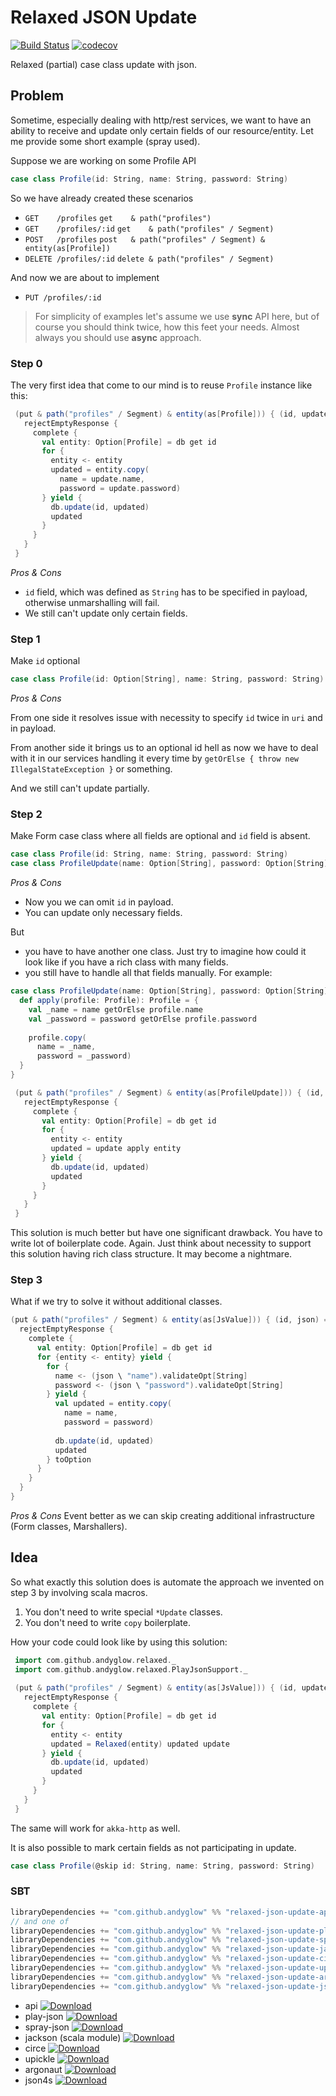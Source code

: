 # Relaxed JSON Update
[![Build Status](https://travis-ci.org/andyglow/relaxed-json-update.svg)](https://travis-ci.org/andyglow/relaxed-json-update)
[![codecov](https://codecov.io/gh/andyglow/relaxed-json-update/branch/master/graph/badge.svg)](https://codecov.io/gh/andyglow/relaxed-json-update)

Relaxed (partial) case class update with json.

## Problem
Sometime, especially dealing with http/rest services, we want to have an ability to receive and update only certain
fields of our resource/entity. Let me provide some short example (spray used).
 
Suppose we are working on some Profile API
```scala
case class Profile(id: String, name: String, password: String)
```
So we have already created these scenarios
* `GET    /profiles`      `get    & path("profiles")`
* `GET    /profiles/:id`  `get    & path("profiles" / Segment)`
* `POST   /profiles`      `post   & path("profiles" / Segment) & entity(as[Profile])`
* `DELETE /profiles/:id`  `delete & path("profiles" / Segment)`

And now we are about to implement
* `PUT /profiles/:id`

 > For simplicity of examples let's assume we use **sync** API here, but of course you should think twice,
  how this feet your needs. Almost always you should use **async** approach.

### Step 0
The very first idea that come to our mind is to reuse `Profile` instance like this:
    
```scala
 (put & path("profiles" / Segment) & entity(as[Profile])) { (id, update) =>
   rejectEmptyResponse {
     complete {
       val entity: Option[Profile] = db get id
       for {
         entity <- entity
         updated = entity.copy(
           name = update.name,
           password = update.password)
       } yield {
         db.update(id, updated)
         updated
       } 
     }
   }
 }
```
_Pros & Cons_

* `id` field, which was defined as `String` has to be specified in payload, otherwise unmarshalling will fail.
* We still can't update only certain fields.
  
### Step 1
Make `id` optional
 
```scala
case class Profile(id: Option[String], name: String, password: String)
```

_Pros & Cons_

From one side it resolves issue with necessity to specify `id` twice in `uri` and in payload.

From another
side it brings us to an optional id hell as now we have to deal with it in our services handling it
every time by `getOrElse { throw new IllegalStateException }` or something.
   
And we still can't update partially.

### Step 2
Make Form case class where all fields are optional and `id` field is absent.
 
```scala
case class Profile(id: String, name: String, password: String)
case class ProfileUpdate(name: Option[String], password: Option[String])
```

_Pros & Cons_

* Now you we can omit `id` in payload.
* You can update only necessary fields.
 
But
* you have to have another one class. Just try to imagine how could it look like if you have a rich class with many fields.
* you still have to handle all that fields manually. For example:
```scala
case class ProfileUpdate(name: Option[String], password: Option[String]) {
  def apply(profile: Profile): Profile = {
    val _name = name getOrElse profile.name 
    val _password = password getOrElse profile.password
     
    profile.copy(
      name = _name,
      password = _password) 
  }
}
```
```scala
 (put & path("profiles" / Segment) & entity(as[ProfileUpdate])) { (id, update) =>
   rejectEmptyResponse {
     complete {
       val entity: Option[Profile] = db get id
       for {
         entity <- entity
         updated = update apply entity
       } yield {
         db.update(id, updated)
         updated
       } 
     }
   }
 }
```
This solution is much better but have one significant drawback. You have to write lot of boilerplate code.
Again. Just think about necessity to support this solution having rich class structure. It may become a nightmare.

### Step 3
What if we try to solve it without additional classes.
 
```scala
(put & path("profiles" / Segment) & entity(as[JsValue])) { (id, json) =>
  rejectEmptyResponse {
    complete {
      val entity: Option[Profile] = db get id
      for {entity <- entity} yield {
        for {
          name <- (json \ "name").validateOpt[String]
          password <- (json \ "password").validateOpt[String]
        } yield {
          val updated = entity.copy(
            name = name,
            password = password)
           
          db.update(id, updated)
          updated
        } toOption
      } 
    }
  }
}
```

_Pros & Cons_
Event better as we can skip creating additional infrastructure (Form classes, Marshallers).

## Idea
So what exactly this solution does is automate the approach we invented on step 3 by involving scala macros.

1. You don't need to write special `*Update` classes.
2. You don't need to write `copy` boilerplate.

How your code could look like by using this solution:
```scala
 import com.github.andyglow.relaxed._
 import com.github.andyglow.relaxed.PlayJsonSupport._
 
 (put & path("profiles" / Segment) & entity(as[JsValue])) { (id, update) =>
   rejectEmptyResponse {
     complete {
       val entity: Option[Profile] = db get id
       for {
         entity <- entity
         updated = Relaxed(entity) updated update
       } yield {
         db.update(id, updated)
         updated
       } 
     }
   }
 }
```
The same will work for `akka-http` as well.

It is also possible to mark certain fields as not participating in update.
```scala
case class Profile(@skip id: String, name: String, password: String)
```

### SBT
```scala
libraryDependencies += "com.github.andyglow" %% "relaxed-json-update-api" % "${LATEST_VERSION}"
// and one of
libraryDependencies += "com.github.andyglow" %% "relaxed-json-update-play-json" % "${LATEST_VERSION}"
libraryDependencies += "com.github.andyglow" %% "relaxed-json-update-spray-json" % "${LATEST_VERSION}"
libraryDependencies += "com.github.andyglow" %% "relaxed-json-update-jackson" % "${LATEST_VERSION}"
libraryDependencies += "com.github.andyglow" %% "relaxed-json-update-circe" % "${LATEST_VERSION}"
libraryDependencies += "com.github.andyglow" %% "relaxed-json-update-upickle" % "${LATEST_VERSION}"
libraryDependencies += "com.github.andyglow" %% "relaxed-json-update-argonaut" % "${LATEST_VERSION}"
libraryDependencies += "com.github.andyglow" %% "relaxed-json-update-json4s" % "${LATEST_VERSION}"
```

- api [ ![Download](https://api.bintray.com/packages/andyglow/scala-tools/relaxed-json-update-api/images/download.svg) ](https://bintray.com/andyglow/scala-tools/relaxed-json-update-api/_latestVersion)
- play-json [ ![Download](https://api.bintray.com/packages/andyglow/scala-tools/relaxed-json-update-play-json/images/download.svg) ](https://bintray.com/andyglow/scala-tools/relaxed-json-update-play-json/_latestVersion)
- spray-json [ ![Download](https://api.bintray.com/packages/andyglow/scala-tools/relaxed-json-update-spray-json/images/download.svg) ](https://bintray.com/andyglow/scala-tools/relaxed-json-update-spray-json/_latestVersion)
- jackson (scala module) [ ![Download](https://api.bintray.com/packages/andyglow/scala-tools/relaxed-json-update-jackson/images/download.svg) ](https://bintray.com/andyglow/scala-tools/relaxed-json-update-jackson/_latestVersion)
- circe [ ![Download](https://api.bintray.com/packages/andyglow/scala-tools/relaxed-json-update-circe/images/download.svg) ](https://bintray.com/andyglow/scala-tools/relaxed-json-update-circe/_latestVersion)
- upickle [ ![Download](https://api.bintray.com/packages/andyglow/scala-tools/relaxed-json-update-upickle/images/download.svg) ](https://bintray.com/andyglow/scala-tools/relaxed-json-update-upickle/_latestVersion)
- argonaut [ ![Download](https://api.bintray.com/packages/andyglow/scala-tools/relaxed-json-update-argonaut/images/download.svg) ](https://bintray.com/andyglow/scala-tools/relaxed-json-update-argonaut/_latestVersion)
- json4s [ ![Download](https://api.bintray.com/packages/andyglow/scala-tools/relaxed-json-update-json4s/images/download.svg) ](https://bintray.com/andyglow/scala-tools/relaxed-json-update-json4s/_latestVersion)
